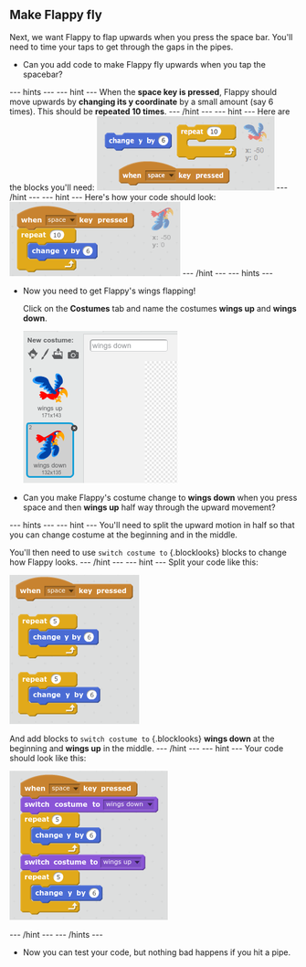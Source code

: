 

## Make Flappy fly

Next, we want Flappy to flap upwards when you press the space bar. You'll need to time your taps to get through the gaps in the pipes.

+ Can you add code to make Flappy fly upwards when you tap the spacebar?

--- hints ---
--- hint ---
When the __space key is pressed__, Flappy should move upwards by __changing its y coordinate__ by a small amount (say 6 times). This should be __repeated 10 times__.
--- /hint ---
--- hint ---
Here are the blocks you'll need:
![screenshot](images/flappy-up-blocks.png)
--- /hint ---
--- hint ---
Here's how your code should look:
![screenshot](images/flappy-up-code.png)
--- /hint ---
--- hints ---

+ Now you need to get Flappy's wings flapping!

    Click on the __Costumes__ tab and name the costumes **wings up** and **wings down**.

    ![screenshot](images/flappy-wings.png)

+ Can you make Flappy's costume change to __wings down__ when you press space and then __wings up__ half way through the upward movement?

--- hints ---
--- hint ---
You'll need to split the upward motion in half so that you can change costume at the beginning and in the middle.

You'll then need to use `switch costume to` {.blocklooks} blocks to change how Flappy looks.
--- /hint ---
--- hint ---
Split your code like this:

![screenshot](images/flappy-wings-hint.png)

And add blocks to `switch costume to` {.blocklooks} __wings down__ at the beginning and __wings up__ in the middle.
--- /hint ---
--- hint ---
Your code should look like this:

![screenshot](images/flappy-wings-code.png)

--- /hint ---
--- /hints ---

+ Now you can test your code, but nothing bad happens if you hit a pipe.
